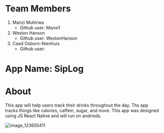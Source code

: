 # Team Members

1. Manzi Muhirwa
   - Github user: Manxi1
2. Weston Hanson
   - Github user: WestonHanson
3. Caed Osborn-Nienhuis
   - Github user:

# App Name: SipLog

# About
This app will help users track their drinks throughout the day. Ths app tracks things like calories, caffein, sugar, and more.
This app was designed using JS React Native and will run on andriods.

![image_123655411](https://github.com/Manxi1/SPU_CSC3220_W24_T7/assets/121981035/92bbfd2d-96d5-4f93-bebf-efe6aa29364b)
